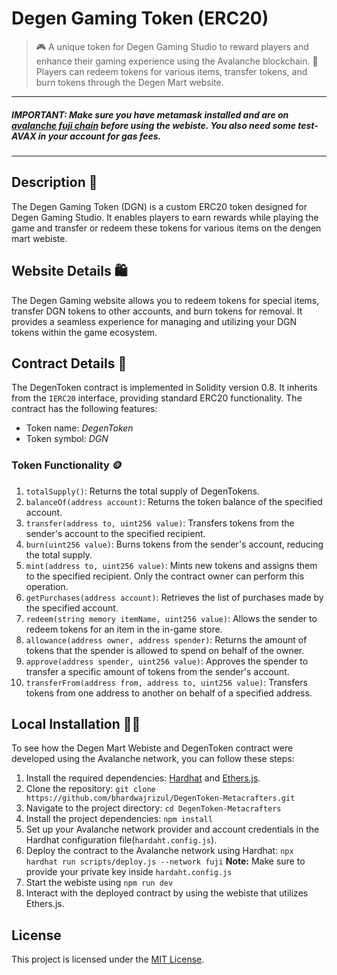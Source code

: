 # Degen Gaming Token (ERC20)

> 🎮 A unique token for Degen Gaming Studio to reward players and enhance their gaming experience using the Avalanche blockchain. 
>**🛒** Players can redeem tokens for various items, transfer tokens, and burn tokens through the Degen Mart website. 

---
##### IMPORTANT: Make sure you have metamask installed and are on [avalanche fuji chain](https://chainlist.org/chain/43113?testnets=true) before using the webiste. You also need some test-AVAX in your account for gas fees.
---


## Description 📑
The Degen Gaming Token (DGN) is a custom ERC20 token designed for Degen Gaming Studio. It enables players to earn rewards while playing the game and transfer or redeem these tokens for various items on the dengen mart webiste.

## Website Details 🛍️
The Degen Gaming website allows you to redeem tokens for special items, transfer DGN tokens to other accounts, and burn tokens for removal. It provides a seamless experience for managing and utilizing your DGN tokens within the game ecosystem.

## Contract Details 📃

The DegenToken contract is implemented in Solidity version 0.8. It inherits from the `IERC20` interface, providing standard ERC20 functionality. The contract has the following features:

- Token name: _DegenToken_
- Token symbol: _DGN_

### Token Functionality 🪙

1. `totalSupply()`: Returns the total supply of DegenTokens.
2. `balanceOf(address account)`: Returns the token balance of the specified account.
3. `transfer(address to, uint256 value)`: Transfers tokens from the sender's account to the specified recipient.
4. `burn(uint256 value)`: Burns tokens from the sender's account, reducing the total supply.
5. `mint(address to, uint256 value)`: Mints new tokens and assigns them to the specified recipient. Only the contract owner can perform this operation.
6. `getPurchases(address account)`: Retrieves the list of purchases made by the specified account.
7. `redeem(string memory itemName, uint256 value)`: Allows the sender to redeem tokens for an item in the in-game store.
8. `allowance(address owner, address spender)`: Returns the amount of tokens that the spender is allowed to spend on behalf of the owner.
9. `approve(address spender, uint256 value)`: Approves the spender to transfer a specific amount of tokens from the sender's account.
10. `transferFrom(address from, address to, uint256 value)`: Transfers tokens from one address to another on behalf of a specified address.


## Local Installation 🧑‍💻

To see how the Degen Mart Webiste and DegenToken contract were developed using the Avalanche network, you can follow these steps:

1. Install the required dependencies: [Hardhat](https://hardhat.org/getting-started/) and [Ethers.js](https://docs.ethers.io/v5/getting-started/).
2. Clone the repository: `git clone https://github.com/bhardwajrizul/DegenToken-Metacrafters.git`
3. Navigate to the project directory: `cd DegenToken-Metacrafters`
4. Install the project dependencies: `npm install`
5. Set up your Avalanche network provider and account credentials in the Hardhat configuration file(`hardaht.config.js`).
6. Deploy the contract to the Avalanche network using Hardhat:
`npx hardhat run scripts/deploy.js --network fuji`
**Note:** Make sure to provide your private key inside `hardaht.config.js`
7. Start the webiste using `npm run dev`
8. Interact with the deployed contract by using the webiste that utilizes Ethers.js.


## License

This project is licensed under the [MIT License](LICENSE).
